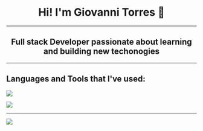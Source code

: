
<h1 align="center">Hi! I'm Giovanni Torres 👋</h1>
<hr>
<h2 align="center">Full stack Developer passionate about learning and building new techonogies </h2> 

<hr>

<h2>Languages and Tools that I've used:</h2>

![](https://img.shields.io/badge/Code-HTML5-informational?style=flat&logo=<LOGO_NAME>&logoColor=white&color=2bbc8a)

![](https://img.shields.io/badge/Code>-HTML5-informational?style=flat&logo=data:image/svg%2bxml;base64,#E34F26)




<hr>

<img align="center" src="https://github-readme-stats.vercel.app/api/top-langs/?username=Gtorres21&layout=compact"/>




<!--
**Gtorres21/Gtorres21** is a ✨ _special_ ✨ repository because its `README.md` (this file) appears on your GitHub profile.

Here are some ideas to get you started:

- 🔭 I’m currently working on ...
- 🌱 I’m currently learning ...
- 👯 I’m looking to collaborate on ...
- 🤔 I’m looking for help with ...
- 💬 Ask me about ...
- 📫 How to reach me: ...
- 😄 Pronouns: ...
- ⚡ Fun fact: ...
-->
